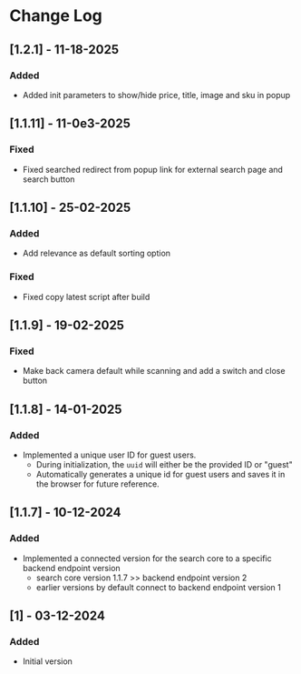 # Change Log

## [1.2.1] - 11-18-2025
### Added
- Added init parameters to show/hide price, title, image and sku in popup

## [1.1.11] - 11-0e3-2025
### Fixed
- Fixed searched redirect from popup link for external search page and search button

## [1.1.10] - 25-02-2025
### Added
- Add relevance as default sorting option
### Fixed
- Fixed copy latest script after build

## [1.1.9] - 19-02-2025
### Fixed
- Make back camera default while scanning and add a switch and close button

## [1.1.8] - 14-01-2025
### Added
- Implemented a unique user ID for guest users.
    - During initialization, the `uuid` will either be the provided ID or "guest"
    - Automatically generates a unique id for guest users and saves it in the browser for future reference.

## [1.1.7] - 10-12-2024
### Added
- Implemented a connected version for the search core to a specific backend endpoint version
    - search core version 1.1.7 >> backend endpoint version 2
    - earlier versions by default connect to backend endpoint version 1

## [1] - 03-12-2024
### Added
- Initial version
